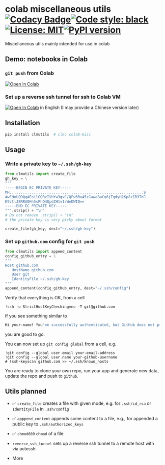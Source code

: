 # colab miscellaneous utils [![Codacy Badge](https://app.codacy.com/project/badge/Grade/83b7b2cb3ade4589812917f187a8abab)](https://www.codacy.com/gh/ffreemt/colab-misc-utils/dashboard?utm_source=github.com&amp;utm_medium=referral&amp;utm_content=ffreemt/colab-misc-utils&amp;utm_campaign=Badge_Grade)[![Code style: black](https://img.shields.io/badge/code%20style-black-000000.svg)](https://github.com/psf/black)[![License: MIT](https://img.shields.io/badge/License-MIT-yellow.svg)](https://opensource.org/licenses/MIT)[![PyPI version](https://badge.fury.io/py/clmutils.svg)](https://badge.fury.io/py/clmutils)
Miscellaneous utils mainly intended for use in colab

## Demo: notebooks in Colab
### `git push` from Colab
[![Open In Colab](https://colab.research.google.com/assets/colab-badge.svg)](https://colab.research.google.com/drive/1n0agOGg8rBoR0Ld3WAvh20QzXeZZ7xCk?usp=sharing)
### Set up a reverse ssh tunnel for ssh to Colab VM
[![Open In Colab](https://colab.research.google.com/assets/colab-badge.svg)](https://colab.research.google.com/drive/1CIstRNIZjKhMqCch-FRyoIoiFjGAOGii?usp=sharing)
in English (I may provide a Chinese version later)


## Installation
```bash
pip install clmutils  # clm: colab-misc
```

## Usage
### Write a private key to `~/.ssh/gh-key`
```python
from clmutils import create_file
gh_key = \
"""
-----BEGIN EC PRIVATE KEY-----
MH.............................................................9
AwEHoUQDQgAEoLlGQRzIVHYw3gvC/QFw3Ru45zGawaBaCq6jTqdyH2Kp8zIB3TdJ
K9ztlJBRRAOHh5sPhQ4QpdZH1v1rWeDWIQ==
-----END EC PRIVATE KEY-----
""".strip() + "\n"
# Do not remove .strip() + "\n"
# the private key is very picky about format

create_file(gh_key, dest="~/.ssh/gh-key")
```
### Set up `github.com` config for `git push`
```python
from clmutils import append_content
config_github_entry = \
"""
Host github.com
   HostName github.com
   User git
   IdentityFile ~/.ssh/gh-key
"""
append_content(config_github_entry, dest="~/.ssh/config")
```
Verify that everything is OK, from a cell
```ipynb
!ssh -o StrictHostKeyChecking=no -T git@github.com
```
If you see something similar to
```bash
Hi your-name! You've successfully authenticated, but GitHub does not provide shell access.
```
you are good to go.

You can now set up `git config global` from a cell, e.g.
```ipynb
!git config --global user.email your-email-address
!git config --global user.name your-github-username
# !ssh-keyscan github.com >> ~/.ssh/known_hosts
```
You are ready to clone your own repo, run your app and generate new data, update the repo and push to `github`.

## Utils planned
* :white_check_mark: `create_file`
  creates a file with given mode, e.g. for `.ssh/id_rsa` or `IdentityFile` in `.ssh/config`

* :white_check_mark: `apppend_content`
 appends some content to a file, e.g., for appended a public key to `.ssh/authorized_keys`

* :white_check_mark: `chmod600`
   `chmod` of a file

*  `reverse_ssh_tunnel`
 sets up a reverse ssh tunnel to a remote host with via autossh

*  More